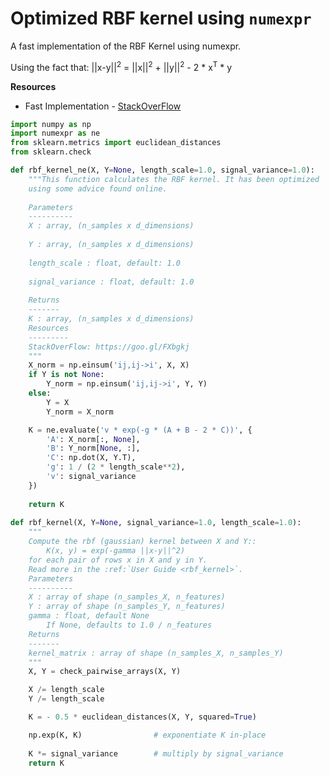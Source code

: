 # Optimized RBF kernel using `numexpr`

A fast implementation of the RBF Kernel using numexpr.

Using the fact that: ||x-y||<sup>2</sup> = ||x||<sup>2</sup> + ||y||<sup>2</sup> - 2 * x<sup>T</sup> * y

**Resources**
* Fast Implementation - [StackOverFlow](https://stackoverflow.com/questions/47271662/what-is-the-fastest-way-to-compute-an-rbf-kernel-in-python)


```python
import numpy as np
import numexpr as ne
from sklearn.metrics import euclidean_distances
from sklearn.check

def rbf_kernel_ne(X, Y=None, length_scale=1.0, signal_variance=1.0):
    """This function calculates the RBF kernel. It has been optimized
    using some advice found online.
    
    Parameters
    ----------
    X : array, (n_samples x d_dimensions)
    
    Y : array, (n_samples x d_dimensions)
    
    length_scale : float, default: 1.0
    
    signal_variance : float, default: 1.0
    
    Returns
    -------
    K : array, (n_samples x d_dimensions)
    Resources
    ---------
    StackOverFlow: https://goo.gl/FXbgkj
    """
    X_norm = np.einsum('ij,ij->i', X, X)
    if Y is not None:
        Y_norm = np.einsum('ij,ij->i', Y, Y)
    else:
        Y = X
        Y_norm = X_norm

    K = ne.evaluate('v * exp(-g * (A + B - 2 * C))', {
        'A': X_norm[:, None],
        'B': Y_norm[None, :],
        'C': np.dot(X, Y.T),
        'g': 1 / (2 * length_scale**2),
        'v': signal_variance
    })
    
    return K
    
def rbf_kernel(X, Y=None, signal_variance=1.0, length_scale=1.0):
    """
    Compute the rbf (gaussian) kernel between X and Y::
        K(x, y) = exp(-gamma ||x-y||^2)
    for each pair of rows x in X and y in Y.
    Read more in the :ref:`User Guide <rbf_kernel>`.
    Parameters
    ----------
    X : array of shape (n_samples_X, n_features)
    Y : array of shape (n_samples_Y, n_features)
    gamma : float, default None
        If None, defaults to 1.0 / n_features
    Returns
    -------
    kernel_matrix : array of shape (n_samples_X, n_samples_Y)
    """
    X, Y = check_pairwise_arrays(X, Y)

    X /= length_scale
    Y /= length_scale

    K = - 0.5 * euclidean_distances(X, Y, squared=True)

    np.exp(K, K)                # exponentiate K in-place
    
    K *= signal_variance        # multiply by signal_variance
    return K

```